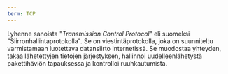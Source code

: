 ```yaml
---
term: TCP
---
```


Lyhenne sanoista "*Transmission Control Protocol*" eli suomeksi "Siirronhallintaprotokolla". Se on viestintäprotokolla, joka on suunniteltu varmistamaan luotettava datansiirto Internetissä. Se muodostaa yhteyden, takaa lähetettyjen tietojen järjestyksen, hallinnoi uudelleenlähetystä pakettihäviön tapauksessa ja kontrolloi ruuhkautumista.
